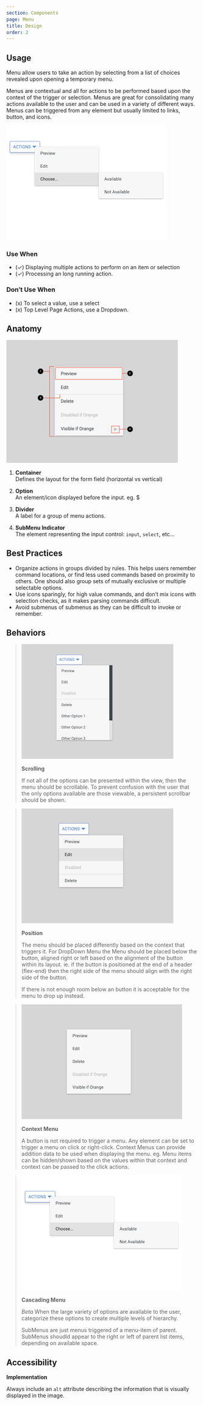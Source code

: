 ```yaml
---
section: Components
page: Menu
title: Design
order: 2
---
```



## Usage

<novo-grid columns="2" align="start" gap="2rem">
<div>

Menu allow users to take an action by selecting from a list of choices revealed upon opening a temporary menu.

Menus are contextual and all for actions to be performed based upon the context of the trigger or selection. Menus are great for consolidating many actions available to the user and can be used in a variety of different ways. Menus can be triggered from any element but usually limited to links, button, and icons.

</div>

<img src="assets/images/MenuOverview.png"/>

<div>

### Use When

- (✓) Displaying multiple actions to perform on an item or selection
- (✓) Processing an long running action.

</div>
<div>

### Don′t Use When

- (x) To select a value, use a select
- (x) Top Level Page Actions, use a Dropdown.

</div>
</novo-grid>

## Anatomy

<novo-grid columns="2" align="start" gap="2rem">

<img src="assets/images/MenuAnatomy.png" width="450">

<div>

1. **Container**<br>
   Defines the layout for the form field (horizontal vs vertical)

1. **Option**<br>
   An element/icon displayed before the input. eg. \$

1. **Divider**<br>
   A label for a group of menu actions.

1. **SubMenu Indicator**<br>
   The element representing the input control: `input`, `select`, etc...

</div>
</novo-grid>

## Best Practices

- Organize actions in groups divided by rules. This helps users remember command locations, or find less used commands based on proximity to others. One should also group sets of mutually exclusive or multiple selectable options.
- Use icons sparingly, for high value commands, and don’t mix icons with selection checks, as it makes parsing commands difficult.
- Avoid submenus of submenus as they can be difficult to invoke or remember.

## Behaviors

<novo-grid columns="2" align="start" gap="2rem">

> ![placeholder](assets/images/MenuScrollable.png)
>
> **Scrolling**
>
> If not all of the options can be presented within the view, then the menu
> should be scrollable.  To prevent confusion with the user that the only
> options available are those viewable, a persistent scrollbar should be 
> shown.

> ![placeholder](assets/images/MenuPosition.png)
>
> **Position**
>
> The menu should be placed differently based on the context that triggers
> it.  For DropDown Menu the Menu should be placed below the button, aligned
> right or left based on the alignment of the button within its layout.
> ie. if the button is positioned at the end of a header (flex-end) then the
> right side of the menu should align with the right side of the button.
>
> If there is not enough room below an button it is acceptable for the menu
> to drop up instead.

> ![placeholder](assets/images/MenuContext.png)
>
> **Context Menu**
>
> A button is not required to trigger a menu. Any element can be set to trigger a menu
> on click or right-click.  Context Menus can provide addition data to be used when 
> displaying the menu. eg. Menu items can be hidden/shown based on the values within 
> that context and context can be passed to the click actions.

> ![placeholder](assets/images/MenuOverview.png)
>
> **Cascading Menu**
>
> *Beta*  When the large variety of options are available to the user, categorize these
> options to create multiple levels of hierarchy.
> 
> SubMenus are just menus triggered of a menu-item of parent. SubMenus shoudld appear to
> the right or left of parent list items, depending on available space.

</novo-grid>

## Accessibility

**Implementation**

Always include an `alt` attribute describing the information that is visually displayed in the image.
